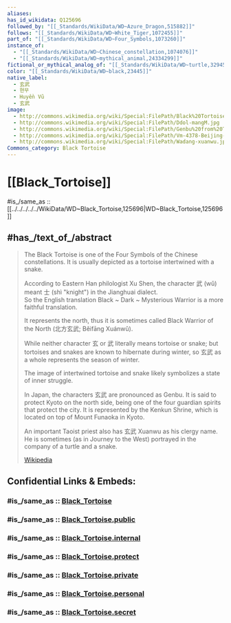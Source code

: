 ```yaml
---
aliases: 
has_id_wikidata: Q125696
followed_by: "[[_Standards/WikiData/WD~Azure_Dragon,515882]]"
follows: "[[_Standards/WikiData/WD~White_Tiger,1072455]]"
part_of: "[[_Standards/WikiData/WD~Four_Symbols,1073260]]"
instance_of:
  - "[[_Standards/WikiData/WD~Chinese_constellation,1074076]]"
  - "[[_Standards/WikiData/WD~mythical_animal,24334299]]"
fictional_or_mythical_analog_of: "[[_Standards/WikiData/WD~turtle,32945370]]"
color: "[[_Standards/WikiData/WD~black,23445]]"
native_label:
  - 玄武
  - 현무
  - Huyền Vũ
  - 玄武
image:
  - http://commons.wikimedia.org/wiki/Special:FilePath/Black%20Tortoise%20statue%20in%20the%20Palace%20Museum.JPG
  - http://commons.wikimedia.org/wiki/Special:FilePath/Ddol-mangM.jpg
  - http://commons.wikimedia.org/wiki/Special:FilePath/Genbu%20from%20Takamatsuzuka.JPEG
  - http://commons.wikimedia.org/wiki/Special:FilePath/Vm-4378-Beijing-Observatory-Black-Tortoise.jpg
  - http://commons.wikimedia.org/wiki/Special:FilePath/Wadang-xuanwu.jpg
Commons_category: Black Tortoise
---
```


# [[Black_Tortoise]] 

#is_/same_as :: [[../../../../../WikiData/WD~Black_Tortoise,125696|WD~Black_Tortoise,125696]] 
## #has_/text_of_/abstract 

> The Black Tortoise is one of the Four Symbols of the Chinese constellations. 
> It is usually depicted as a tortoise intertwined with a snake. 
>
> According to Eastern Han philologist Xu Shen, 
> the character 武 (wǔ) meant 士 (shì "knight") in the Jianghuai dialect.  
> So the English translation Black ~ Dark ~ Mysterious Warrior is a more faithful translation.
>
> It represents the north, 
> thus it is sometimes called Black Warrior of the North (北方玄武; Běifāng Xuánwǔ). 
>
> While neither character 玄 or 武 literally means tortoise or snake; 
> but tortoises and snakes are known to hibernate during winter, 
> so 玄武 as a whole represents the season of winter. 
>
> The image of intertwined tortoise and snake likely symbolizes a state of inner struggle.
>
> In Japan, the characters 玄武 are pronounced as Genbu. 
> It is said to protect Kyoto on the north side, being one of the four guardian spirits that protect the city. 
> It is represented by the Kenkun Shrine, which is located on top of Mount Funaoka in Kyoto.
>
> An important Taoist priest also has 玄武 Xuanwu as his clergy name. 
> He is sometimes (as in Journey to the West) portrayed in the company of a turtle and a snake.
>
> [Wikipedia](https://en.wikipedia.org/wiki/Black%20Turtle-Snake) 


## Confidential Links & Embeds: 

### #is_/same_as :: [Black_Tortoise](/_Standards/Society/Communication/Genre/Fiction/Fictional_Characters/Black_Tortoise.md) 

### #is_/same_as :: [Black_Tortoise.public](/_public/Society/Communication/Genre/Fiction/Fictional_Characters/Black_Tortoise.public.md) 

### #is_/same_as :: [Black_Tortoise.internal](/_internal/Society/Communication/Genre/Fiction/Fictional_Characters/Black_Tortoise.internal.md) 

### #is_/same_as :: [Black_Tortoise.protect](/_protect/Society/Communication/Genre/Fiction/Fictional_Characters/Black_Tortoise.protect.md) 

### #is_/same_as :: [Black_Tortoise.private](/_private/Society/Communication/Genre/Fiction/Fictional_Characters/Black_Tortoise.private.md) 

### #is_/same_as :: [Black_Tortoise.personal](/_personal/Society/Communication/Genre/Fiction/Fictional_Characters/Black_Tortoise.personal.md) 

### #is_/same_as :: [Black_Tortoise.secret](/_secret/Society/Communication/Genre/Fiction/Fictional_Characters/Black_Tortoise.secret.md)

